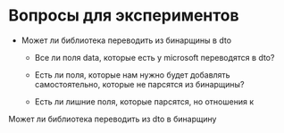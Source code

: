 # Вопросы для экспериментов

- Может ли библиотека переводить из бинарщины в dto

  - Все ли поля data, которые есть у microsoft переводятся в dto?

  - Есть ли поля, которые нам нужно будет добавлять самостоятельно, которые не парсятся из бинарщины?

  - Есть ли лишние поля, которые парсятся, но отношения к 

Может ли библиотека переводить из dto в бинарщину
